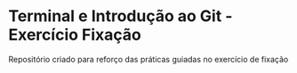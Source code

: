 # Terminal e Introdução ao Git - Exercício Fixação

Repositório criado para reforço das práticas guiadas no exercício de fixação
